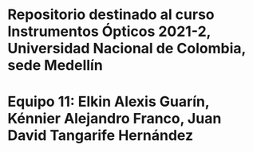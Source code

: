 # Repositorio destinado al curso Instrumentos Ópticos 2021-2, Universidad Nacional de Colombia, sede Medellín
# Equipo 11: Elkin Alexis Guarín, Kénnier Alejandro Franco, Juan David Tangarife Hernández
